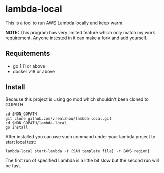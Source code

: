 # lambda-local
This is a tool to run AWS Lambda locally and keep warm.

**NOTE:** This program has very limited feature which only match my work requirement. Anyone intested in it can make a fork and add yourself.

## Requitements
* go 1.11 or above
* docker v18 or above

## Install

Because this project is using go mod which shouldn't been cloned to GOPATH.

```shell
cd $NON_GOPATH
git clone github.com/vrealzhou/lambda-local.git
cd $NON_GOPATH/lambda-local
go install
```

After installed you can use such command under your lambda project to start local test:
```shell
lambda-local start-lambda -t {SAM template file} -r {AWS region}
```

The first run of specified Lambda is a little bit slow but the second run will be fast.